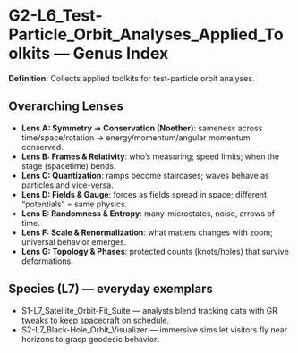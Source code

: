 # G2-L6_Test-Particle_Orbit_Analyses_Applied_Toolkits — Genus Index
**Definition:** Collects applied toolkits for test-particle orbit analyses.

## Overarching Lenses

- **Lens A: Symmetry -> Conservation (Noether)**: sameness across time/space/rotation → energy/momentum/angular momentum conserved.
- **Lens B: Frames & Relativity**: who’s measuring; speed limits; when the stage (spacetime) bends.
- **Lens C: Quantization**: ramps become staircases; waves behave as particles and vice-versa.
- **Lens D: Fields & Gauge**: forces as fields spread in space; different “potentials” = same physics.
- **Lens E: Randomness & Entropy**: many-microstates, noise, arrows of time.
- **Lens F: Scale & Renormalization**: what matters changes with zoom; universal behavior emerges.
- **Lens G: Topology & Phases**: protected counts (knots/holes) that survive deformations.

## Species (L7) — everyday exemplars
- S1-L7_Satellite_Orbit-Fit_Suite — analysts blend tracking data with GR tweaks to keep spacecraft on schedule.
- S2-L7_Black-Hole_Orbit_Visualizer — immersive sims let visitors fly near horizons to grasp geodesic behavior.
